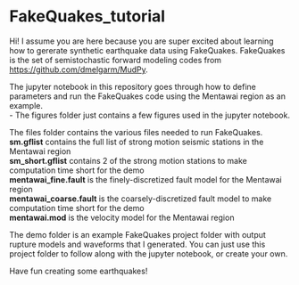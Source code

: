# FakeQuakes_tutorial

Hi!  I assume you are here because you are super excited about learning how to gererate synthetic earthquake data using FakeQuakes.  FakeQuakes is the set of semistochastic forward modeling codes from https://github.com/dmelgarm/MudPy.  

The jupyter notebook in this repository goes through how to define parameters and run the FakeQuakes code using the Mentawai region as an example. 
<br>  - The figures folder just contains a few figures used in the jupyter notebook.  

The files folder contains the various files needed to run FakeQuakes.
<br>  __sm.gflist__ contains the full list of strong motion seismic stations in the Mentawai region
<br>  __sm_short.gflist__ contains 2 of the strong motion stations to make computation time short for the demo
<br>  __mentawai_fine.fault__ is the finely-discretized fault model for the Mentawai region
<br>  __mentawai_coarse.fault__ is the coarsely-discretized fault model to make computation time short for the demo
<br>  __mentawai.mod__ is the velocity model for the Mentawai region

The demo folder is an example FakeQuakes project folder with output rupture models and waveforms that I generated.  You can just use this project folder to follow along with the jupyter notebook, or create your own.

Have fun creating some earthquakes!
